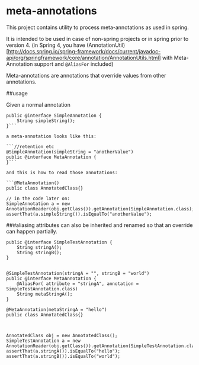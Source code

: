 # meta-annotations

This project contains utility to process meta-annotations as used in spring.

It is intended to be used in case of non-spring projects or in spring prior to version 4. (in Spring 4, you have (AnnotationUtil)[http://docs.spring.io/spring-framework/docs/current/javadoc-api/org/springframework/core/annotation/AnnotationUtils.html] with Meta-Annotation support and `@AliasFor` included)

Meta-annotations are annotations that override values from other annotations.

##usage

Given a normal annotation
```//retention etc
public @interface SimpleAnnotation {
	String simpleString();
}```

a meta-annotation looks like this:

```//retention etc
@SimpleAnnotation(simpleString = "anotherValue")
public @interface MetaAnnotation {
}```

and this is how to read those annotations:

```@MetaAnnotation()
public class AnnotatedClass{}

// in the code later on:
SimpleAnnotation a = new AnnotationReader(obj.getClass()).getAnnotation(SimpleAnnotation.class);
assertThat(a.simpleString()).isEqualTo("anotherValue");	
```

###aliasing
attributes can also be inherited and renamed so that an override can happen partially.

```
public @interface SimpleTestAnnotation {
	String stringA();
	String stringB();
}


@SimpleTestAnnotation(stringA = "", stringB = "world")
public @interface MetaAnnotation {
	@AliasFor( attribute = "stringA", annotation = SimpleTestAnnotation.class)
	String metaStringA();
}

@MetaAnnotation(metaStringA = "hello")
public class AnnotatedClass{}



AnnotatedClass obj = new AnnotatedClass();
SimpleTestAnnotation a = new AnnotationReader(obj.getClass()).getAnnotation(SimpleTestAnnotation.class);
assertThat(a.stringA()).isEqualTo("hello");		
assertThat(a.stringB()).isEqualTo("world");
```